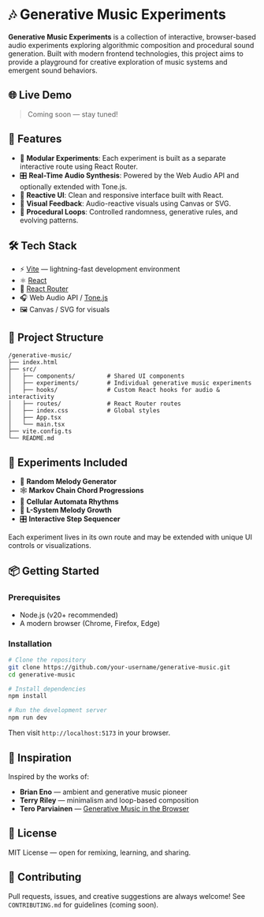 # 🎶 Generative Music Experiments

**Generative Music Experiments** is a collection of interactive, browser-based audio experiments exploring algorithmic composition and procedural sound generation. Built with modern frontend technologies, this project aims to provide a playground for creative exploration of music systems and emergent sound behaviors.

## 🌐 Live Demo

> Coming soon — stay tuned!

## 🚀 Features

- 🎼 **Modular Experiments**: Each experiment is built as a separate interactive route using React Router.
- 🎛️ **Real-Time Audio Synthesis**: Powered by the Web Audio API and optionally extended with Tone.js.
- 🧩 **Reactive UI**: Clean and responsive interface built with React.
- 🎨 **Visual Feedback**: Audio-reactive visuals using Canvas or SVG.
- 🔄 **Procedural Loops**: Controlled randomness, generative rules, and evolving patterns.

## 🛠️ Tech Stack

- ⚡ [Vite](https://vitejs.dev/) — lightning-fast development environment
- ⚛️ [React](https://reactjs.org/)
- 🔀 [React Router](https://reactrouter.com/)
- 🎧 Web Audio API / [Tone.js](https://tonejs.github.io/)
- 🖼️ Canvas / SVG for visuals

## 📁 Project Structure

```text
/generative-music/
├── index.html
├── src/
│   ├── components/         # Shared UI components
│   ├── experiments/        # Individual generative music experiments
│   ├── hooks/              # Custom React hooks for audio & interactivity
│   ├── routes/             # React Router routes
│   ├── index.css           # Global styles
│   ├── App.tsx
│   └── main.tsx
├── vite.config.ts
└── README.md
```

## 🧪 Experiments Included

- 🎲 **Random Melody Generator**
- 🕸️ **Markov Chain Chord Progressions**
- 🔁 **Cellular Automata Rhythms**
- 🌿 **L-System Melody Growth**
- 🎛️ **Interactive Step Sequencer**

Each experiment lives in its own route and may be extended with unique UI controls or visualizations.

## 📦 Getting Started

### Prerequisites

- Node.js (v20+ recommended)
- A modern browser (Chrome, Firefox, Edge)

### Installation

```bash
# Clone the repository
git clone https://github.com/your-username/generative-music.git
cd generative-music

# Install dependencies
npm install

# Run the development server
npm run dev
```

Then visit `http://localhost:5173` in your browser.

## 🧠 Inspiration

Inspired by the works of:

- **Brian Eno** — ambient and generative music pioneer
- **Terry Riley** — minimalism and loop-based composition
- **Tero Parviainen** — [Generative Music in the Browser](https://teropa.info/blog/2016/07/28/javascript-systems-music.html)

## 📃 License

MIT License — open for remixing, learning, and sharing.

## 🙌 Contributing

Pull requests, issues, and creative suggestions are always welcome! See `CONTRIBUTING.md` for guidelines (coming soon).
